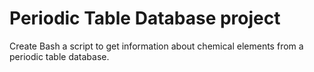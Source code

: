 # Periodic Table Database project

Create Bash a script to get information about chemical elements from a periodic table database.